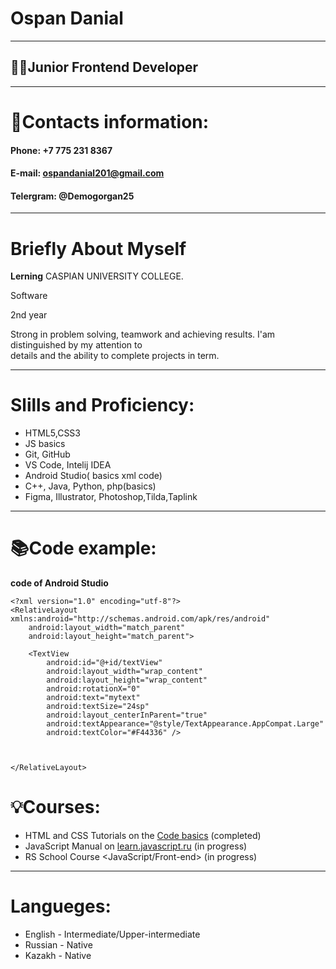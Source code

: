 # **Ospan Danial**
********* 
## 👩‍💻Junior Frontend Developer
********* 
# 📱Contacts information:
#### Phone: +7 775 231 8367
#### E-mail: ospandanial201@gmail.com
#### Telergram: @Demogorgan25
********* 
# **Briefly About Myself**
**Lerning** CASPIAN UNIVERSITY COLLEGE.


Software


2nd year


Strong in problem solving, teamwork and achieving results. I'am distinguished by my attention to  
details and the ability to complete projects in term.
********* 
# **Slills and Proficiency**:
* HTML5,CSS3
* JS basics
* Git, GitHub
* VS Code, Intelij IDEA
* Android Studio( basics xml code)
* C++, Java, Python, php(basics)
* Figma, Illustrator, Photoshop,Tilda,Taplink


*********
# **📚Code example**:
**code of Android Studio**
```
<?xml version="1.0" encoding="utf-8"?>
<RelativeLayout xmlns:android="http://schemas.android.com/apk/res/android"
    android:layout_width="match_parent"
    android:layout_height="match_parent">

    <TextView
        android:id="@+id/textView"
        android:layout_width="wrap_content"
        android:layout_height="wrap_content"
        android:rotationX="0"
        android:text="mytext"
        android:textSize="24sp"
        android:layout_centerInParent="true"
        android:textAppearance="@style/TextAppearance.AppCompat.Large"
        android:textColor="#F44336" />



</RelativeLayout>

``` 
# **💡Courses**:
* HTML and CSS Tutorials on the [Code basics](адрес " https://ru.code-basics.com/languages/html") (completed)
* JavaScript Manual on [ learn.javascript.ru](адрес "learn.javascript.ru") (in progress)
* RS School Course <JavaScript/Front-end> (in progress)
********* 
# **Langueges**:
* English - Intermediate/Upper-intermediate 
* Russian - Native
* Kazakh - Native

